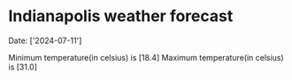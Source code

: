 # Indianapolis weather forecast 
Date: ['2024-07-11'] 

Minimum temperature(in celsius) is [18.4] 
Maximum temperature(in celsius) is [31.0]